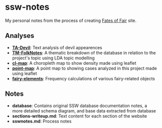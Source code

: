 # ssw-notes

My personal notes from the process of creating [Fates of Fair](https://fates-of-fair.netlify.app/) site. 

## Analyses
- [**TA-Devil**](https://fates-of-fair.netlify.app/visualization/devilappearence): Text analysis of devil appearences 
- [**TM-FolkNotes**](https://fates-of-fair.netlify.app/visualization/folknotes): A thematic breakdown of the database in relation to the project's topic using LDA topic modelling
- [**cl-map**](https://fates-of-fair.netlify.app/visualization/cl-map): A choropleth map to show density made using leaflet
- [**point-map**](https://fates-of-fair.netlify.app/visualization/point-map): A point map to showing cases analyzed in this project made using leaflet
- [**fairy-elements**](https://fates-of-fair.netlify.app/visualization/hidden-elements): Frequency calculations of various fairy-related objects

## Notes
- **database**: Contains original SSW database documentation notes, a more detailed schema diagram, and base data extracted from database
- **sections-writeup.md**: Text content for each section of the website
- **sswnotes.md**: Process notes
